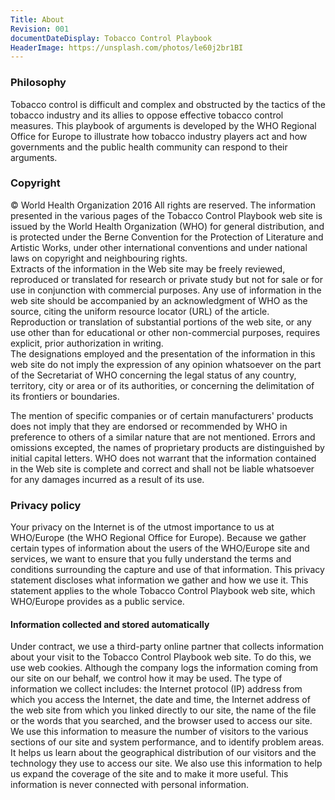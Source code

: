 ```yaml
---
Title: About
Revision: 001
documentDateDisplay: Tobacco Control Playbook
HeaderImage: https://unsplash.com/photos/le60j2br1BI
---
```



### Philosophy
Tobacco control is difficult and complex and obstructed by the tactics of the tobacco industry and its allies to oppose effective tobacco control measures. This playbook of arguments is developed by the WHO Regional Office for Europe to illustrate how tobacco industry players act and how governments and the public health community can respond to their arguments.


### Copyright
© World Health Organization 2016
All rights are reserved. The information presented in the various pages of the Tobacco Control Playbook web site is issued by the World Health Organization (WHO) for general distribution, and is protected under the Berne Convention for the Protection of Literature and Artistic Works, under other international conventions and under national laws on copyright and neighbouring rights.  
Extracts of the information in the Web site may be freely reviewed, reproduced or translated for research or private study but not for sale or for use in conjunction with commercial purposes. Any use of information in the web site should be accompanied by an acknowledgment of WHO as the source, citing the uniform resource locator (URL) of the article. Reproduction or translation of substantial portions of the web site, or any use other than for educational or other non-commercial purposes, requires explicit, prior authorization in writing.  
The designations employed and the presentation of the information in this web site do not imply the expression of any opinion whatsoever on the part of the Secretariat of WHO concerning the legal status of any country, territory, city or area or of its authorities, or concerning the delimitation of its frontiers or boundaries.

The mention of specific companies or of certain manufacturers' products does not imply that they are endorsed or recommended by WHO in preference to others of a similar nature that are not mentioned. Errors and omissions excepted, the names of proprietary products are distinguished by initial capital letters.
WHO does not warrant that the information contained in the Web site is complete and correct and shall not be liable whatsoever for any damages incurred as a result of its use.


### Privacy policy
Your privacy on the Internet is of the utmost importance to us at WHO/Europe (the WHO Regional Office for Europe). Because we gather certain types of information about the users of the WHO/Europe site and services, we want to ensure that you fully understand the terms and conditions surrounding the capture and use of that information. This privacy statement discloses what information we gather and how we use it. This statement applies to the whole Tobacco Control Playbook web site, which WHO/Europe provides as a public service.


#### Information collected and stored automatically
Under contract, we use a third-party online partner that collects information about your visit to the Tobacco Control Playbook web site. To do this, we use web cookies. Although the company logs the information coming from our site on our behalf, we control how it may be used. The type of information we collect includes: the Internet protocol (IP) address from which you access the Internet, the date and time, the Internet address of the web site from which you linked directly to our site, the name of the file or the words that you searched, and the browser used to access our site. We use this information to measure the number of visitors to the various sections of our site and system performance, and to identify problem areas. It helps us learn about the geographical distribution of our visitors and the technology they use to access our site. We also use this information to help us expand the coverage of the site and to make it more useful. This information is never connected with personal information.
